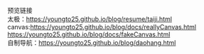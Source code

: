 
预览链接
<br>
太极：https://youngto25.github.io/blog/resume/taiji.html
<br>
canvas:https://youngto25.github.io/blog/docs/reallyCanvas.html
<br>
https://youngto25.github.io/blog/docs/fakeCanvas.html
<br>
自制导航：https://youngto25.github.io/blog/daohang.html
